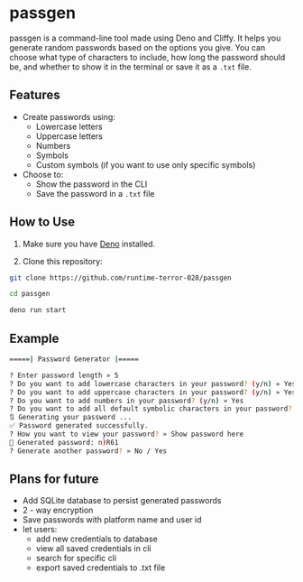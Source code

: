 # passgen

passgen is a command-line tool made using Deno and Cliffy. It helps you generate random passwords based on the options you give. You can choose what type of characters to include, how long the password should be, and whether to show it in the terminal or save it as a `.txt` file.

## Features

- Create passwords using:
    - Lowercase letters
    - Uppercase letters
    - Numbers
    - Symbols
    - Custom symbols (if you want to use only specific symbols)
- Choose to:
    - Show the password in the CLI
    - Save the password in a `.txt` file

## How to Use

1. Make sure you have [Deno](https://deno.land/) installed.

2. Clone this repository:

```bash
git clone https://github.com/runtime-terror-028/passgen

cd passgen

deno run start
```

## Example

```bash
=====| Password Generator |=====

? Enter password length » 5
? Do you want to add lowercase characters in your password? (y/n) » Yes
? Do you want to add uppercase characters in your password? (y/n) » Yes
? Do you want to add numbers in your password? (y/n) » Yes
? Do you want to add all default symbolic characters in your password? (y/n) » Yes
🔃 Generating your password ...
✅ Password generated successfully.
? How you want to view your password? » Show password here
🔑 Generated password: n)R61
? Generate another password? » No / Yes

```

## Plans for future

- Add SQLite database to persist generated passwords
- 2 - way encryption
- Save passwords with platform name and user id
- let users:
  - add new credentials to database
  - view all saved credentials in cli
  - search for specific cli
  - export saved credentials to .txt file